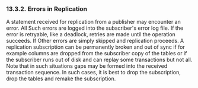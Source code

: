 <div>

<div>

<div>

<div>

### 13.3.2. Errors in Replication

</div>

</div>

</div>

A statement received for replication from a publisher may encounter an
error. All Such errors are logged into the subscriber's error log file.
If the error is retryable, like a deadlock, retries are made until the
operation succeeds. If Other errors are simply skipped and replication
proceeds. A replication subscription can be permanently broken and out
of sync if for example columns are dropped from the subscriber copy of
the tables or if the subscriber runs out of disk and can replay some
transactions but not all. Note that in such situations gaps may be
formed into the received transaction sequence. In such cases, it is best
to drop the subscription, drop the tables and remake the subscription.

</div>
